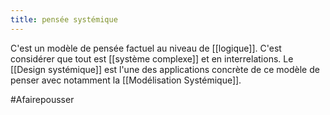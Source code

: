 ```yaml
---
title: pensée systémique
---
```


C'est un modèle de pensée factuel au niveau de [[logique]]. C'est considérer que tout est [[système complexe]] et en interrelations.
Le [[Design systémique]] est l'une des applications concrète de ce modèle de penser avec notamment la [[Modélisation Systémique]].

#Afairepousser 
